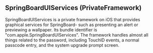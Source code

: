 ## SpringBoardUIServices (PrivateFramework)

SpringBoardUIServices is a private framework on iOS that provides graphical services for SpringBoard- such as presenting an alert or previewing a wallpaper. Its bundle identifier is "com.apple.SpringBoardUIServices". The framework handles almost all things related to the password, including TouchID events, a normal passcode entry, and the system upgrade prompt screen.

